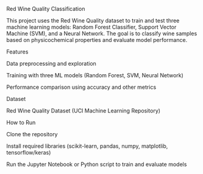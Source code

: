Red Wine Quality Classification

This project uses the Red Wine Quality dataset to train and test three machine learning models: Random Forest Classifier, Support Vector Machine (SVM), and a Neural Network. The goal is to classify wine samples based on physicochemical properties and evaluate model performance.

Features

Data preprocessing and exploration

Training with three ML models (Random Forest, SVM, Neural Network)

Performance comparison using accuracy and other metrics

Dataset

Red Wine Quality Dataset (UCI Machine Learning Repository)

How to Run

Clone the repository

Install required libraries (scikit-learn, pandas, numpy, matplotlib, tensorflow/keras)

Run the Jupyter Notebook or Python script to train and evaluate models
